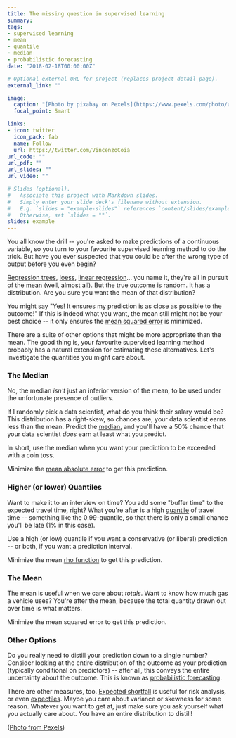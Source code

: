```yaml
---
title: The missing question in supervised learning
summary: 
tags:
- supervised learning
- mean
- quantile
- median
- probabilistic forecasting
date: "2018-02-18T00:00:00Z"

# Optional external URL for project (replaces project detail page).
external_link: ""

image:
  caption: "[Photo by pixabay on Pexels](https://www.pexels.com/photo/abstract-blackboard-bulb-chalk-355948/)"
  focal_point: Smart

links:
- icon: twitter
  icon_pack: fab
  name: Follow
  url: https://twitter.com/VincenzoCoia
url_code: ""
url_pdf: ""
url_slides: ""
url_video: ""

# Slides (optional).
#   Associate this project with Markdown slides.
#   Simply enter your slide deck's filename without extension.
#   E.g. `slides = "example-slides"` references `content/slides/example-slides.md`.
#   Otherwise, set `slides = ""`.
slides: example
---
```





You all know the drill -- you're asked to make predictions of a continuous variable, so you turn to your favourite supervised learning method to do the trick. But have you ever suspected that you could be after the wrong type of output before you even begin?

[Regression trees](https://en.wikipedia.org/wiki/Decision_tree_learning), [loess](https://en.wikipedia.org/wiki/Local_regression), [linear regression](https://en.wikipedia.org/wiki/Linear_regression)... you name it, they're all in pursuit of the [mean](https://en.wikipedia.org/wiki/Expected_value) (well, almost all). But the true outcome is random. It has a distribution. Are you sure you want the mean of that distribution?

You might say "Yes! It ensures my prediction is as close as possible to the outcome!" If this is indeed what you want, the mean still might not be your best choice -- it only ensures the [mean squared error](https://en.wikipedia.org/wiki/Mean_squared_error) is minimized.

There are a suite of other options that might be more appropriate than the mean. The good thing is, your favourite supervised learning method probably has a natural extension for estimating these alternatives. Let's investigate the quantities you might care about.

### The Median

No, the median _isn't_ just an inferior version of the mean, to be used under the unfortunate presence of outliers. 

If I randomly pick a data scientist, what do you think their salary would be? This distribution has a right-skew, so chances are, your data scientist earns less than the mean. Predict the [median](https://en.wikipedia.org/wiki/Median), and you'll have a 50% chance that your data scientist _does_ earn at least what you predict.

In short, use the median when you want your prediction to be exceeded with a coin toss.

Minimize the [mean absolute error](https://en.wikipedia.org/wiki/Mean_absolute_error) to get this prediction.

### Higher (or lower) Quantiles

Want to make it to an interview on time? You add some "buffer time" to the expected travel time, right? What you're after is a high [quantile](https://en.wikipedia.org/wiki/Quantile) of travel time -- something like the 0.99-quantile, so that there is only a small chance you'll be late (1% in this case). 

Use a high (or low) quantile if you want a conservative (or liberal) prediction -- or both, if you want a prediction interval.

Minimize the mean [rho function](https://en.wikipedia.org/wiki/Quantile_regression#Quantiles) to get this prediction.

### The Mean

The mean is useful when we care about _totals_. Want to know how much gas a vehicle uses?  You're after the mean, because the total quantity drawn out over time is what matters.

Minimize the mean squared error to get this prediction.

### Other Options

Do you really need to distill your prediction down to a single number? Consider looking at the entire distribution of the outcome as your prediction (typically conditional on predictors) -- after all, this conveys the entire uncertainty about the outcome. This is known as [probabilistic forecasting](https://en.wikipedia.org/wiki/Probabilistic_forecasting). 

There are other measures, too. [Expected shortfall](https://en.wikipedia.org/wiki/Expected_shortfall) is useful for risk analysis, or even [expectiles](http://www.statcan.gc.ca/pub/12-001-x/2016001/article/14545/03-eng.htm). Maybe you care about variance or skewness for some reason. Whatever you want to get at, just make sure you ask yourself what you actually care about. You have an entire distribution to distill!

([Photo from Pexels](https://www.pexels.com/photo/abstract-blackboard-bulb-chalk-355948/))